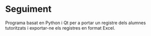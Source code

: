 # Seguiment
Programa basat en Python i Qt per a portar un registre dels alumnes tutoritzats
i exportar-ne els registres en format Excel.
